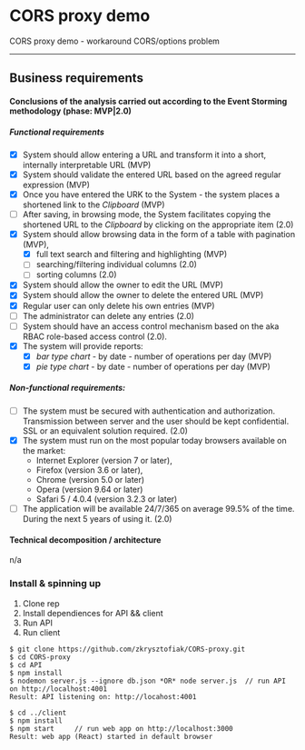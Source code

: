 # CORS proxy demo

CORS proxy demo - workaround CORS/options problem

---

## Business requirements

#### Conclusions of the analysis carried out according to the Event Storming methodology (phase: MVP|2.0)

##### Functional requirements

-  [x] System should allow entering a URL and transform it into a short, internally interpretable URL (MVP)
-  [x] System should validate the entered URL based on the agreed regular expression (MVP)
-  [x] Once you have entered the URK to the System - the system places a shortened link to the _Clipboard_ (MVP)
-  [ ] After saving, in browsing mode, the System facilitates copying the shortened URL to the _Clipboard_ by clicking on the appropriate item (2.0)
-  [x] System should allow browsing data in the form of a table with pagination (MVP),
   -  [x] full text search and filtering and highlighting (MVP)
   -  [ ] searching/filtering individual columns (2.0)
   -  [ ] sorting columns (2.0)
-  [x] System should allow the owner to edit the URL (MVP)
-  [x] System should allow the owner to delete the entered URL (MVP)
-  [x] Regular user can only delete his own entries (MVP)
-  [ ] The administrator can delete any entries (2.0)
-  [ ] System should have an access control mechanism based on the aka RBAC role-based access control (2.0).
-  [x] The system will provide reports:
   -  [x] _bar type chart_ - by date - number of operations per day (MVP)
   -  [x] _pie type chart_ - by date - number of operations per day (MVP)

##### Non-functional requirements:

-  [ ] The system must be secured with authentication and authorization.
       Transmission between server and the user should be kept confidential.
       SSL or an equivalent solution required. (2.0)
-  [x] The system must run on the most popular today browsers available on the market:
   -  Internet Explorer (version 7 or later),
   -  Firefox (version 3.6 or later),
   -  Chrome (version 5.0 or later)
   -  Opera (version 9.64 or later)
   -  Safari 5 / 4.0.4 (version 3.2.3 or later)
-  [ ] The application will be available 24/7/365 on average 99.5% of the time. During the next 5 years of using it. (2.0)

#### Technical decomposition / architecture

n/a


### Install & spinning up

1. Clone rep
2. Install dependiences for API && client
3. Run API
4. Run client

```
$ git clone https://github.com/zkrysztofiak/CORS-proxy.git
$ cd CORS-proxy
$ cd API
$ npm install
$ nodemon server.js --ignore db.json *OR* node server.js  // run API on http://localhost:4001
Result: API listening on: http://locahost:4001

$ cd ../client
$ npm install
$ npm start     // run web app on http://localhost:3000
Result: web app (React) started in default browser
```

